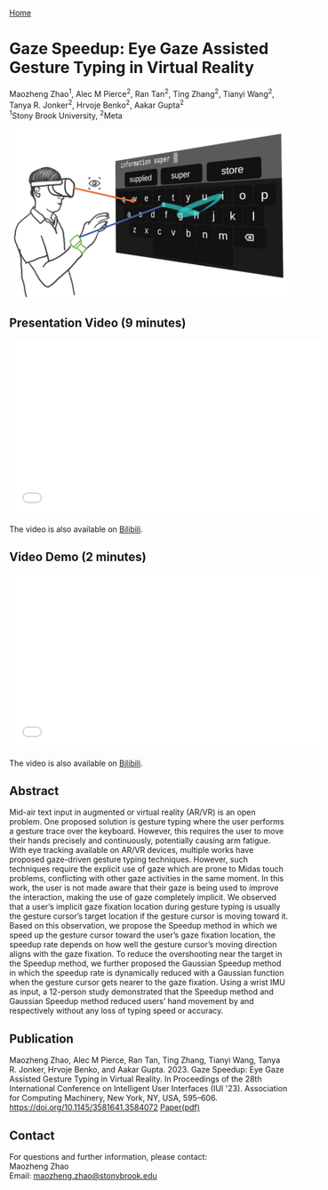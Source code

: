 [Home](https://maozheng6.github.io/Maozheng/)

# Gaze Speedup: Eye Gaze Assisted Gesture Typing in Virtual Reality
Maozheng Zhao<sup>1</sup>, Alec M Pierce<sup>2</sup>, Ran Tan<sup>2</sup>, Ting Zhang<sup>2</sup>, Tianyi Wang<sup>2</sup>, Tanya R. Jonker<sup>2</sup>, Hrvoje Benko<sup>2</sup>, Aakar Gupta<sup>2</sup> <br/>
<sup>1</sup>Stony Brook University, <sup>2</sup>Meta 

![Gaze Speedup teaser](gc_teaser.png)

## Presentation Video (9 minutes)
<p align="center">
<iframe width="560" height="315" src="//player.bilibili.com/player.html?aid=994835689&bvid=BV1Xs4y1m7Mz&cid=1089160578&page=1" scrolling="no" border="0" title="EyeSayCorrect presentation video" frameborder="no" framespacing="0" allowfullscreen="true"> </iframe>
</p>


The video is also available on [Bilibili](https://www.bilibili.com/video/BV1Xs4y1m7Mz/?spm_id_from=333.999.0.0&vd_source=05af339ffd77c4b424ba2393db3ade1d).



## Video Demo (2 minutes)
<p align="center">
<iframe width="560" height="315" src="//player.bilibili.com/player.html?aid=909813230&bvid=BV1XM4y117cL&cid=1089164072&page=1" scrolling="no" border="0" title="Gaze Speedup Demo" frameborder="no" framespacing="0" allowfullscreen="true"> </iframe>
</p>



The video is also available on [Bilibili](https://www.bilibili.com/video/BV1XM4y117cL/?share_source=copy_web&vd_source=135e585c3c57f69edf258393780a2f5c).



## Abstract
Mid-air text input in augmented or virtual reality (AR/VR) is an open problem. One proposed solution is gesture typing where the user performs a gesture trace over the keyboard. However, this requires the user to move their hands precisely and continuously, potentially causing arm fatigue. With eye tracking available on AR/VR devices, multiple works have proposed gaze-driven gesture typing techniques. However, such techniques require the explicit use of gaze which are prone to Midas touch problems, conflicting with other gaze activities in the same moment. In this work, the user is not made aware that their gaze is being used to improve the interaction, making the use of gaze completely implicit. We observed that a user’s implicit gaze fixation location during gesture typing is usually the gesture cursor’s target location if the gesture cursor is moving toward it. Based on this observation, we propose the Speedup method in which we speed up the gesture cursor toward the user’s gaze fixation location, the speedup rate depends on how well the gesture cursor’s moving direction aligns with the gaze fixation. To reduce the overshooting near the target in the Speedup method, we further proposed the Gaussian Speedup method in which the speedup rate is dynamically reduced with a Gaussian function when the gesture cursor gets nearer to the gaze fixation. Using a wrist IMU as input, a 12-person study demonstrated that the Speedup method and Gaussian Speedup method reduced users’ hand movement by and respectively without any loss of typing speed or accuracy.

## Publication 

Maozheng Zhao, Alec M Pierce, Ran Tan, Ting Zhang, Tianyi Wang, Tanya R. Jonker, Hrvoje Benko, and Aakar Gupta. 2023. Gaze Speedup: Eye Gaze Assisted Gesture Typing in Virtual Reality. In Proceedings of the 28th International Conference on Intelligent User Interfaces (IUI '23). Association for Computing Machinery, New York, NY, USA, 595–606. https://doi.org/10.1145/3581641.3584072 
[Paper(pdf)](gs.pdf)

## Contact
For questions and further information, please contact:<br/>
Maozheng Zhao<br/>
Email: maozheng.zhao@stonybrook.edu
